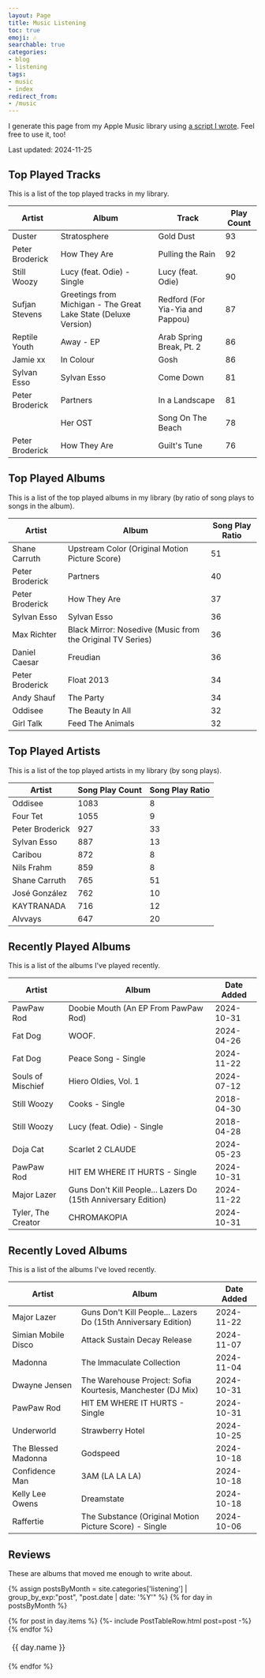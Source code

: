 ```yaml
---
layout: Page
title: Music Listening
toc: true
emoji: 🎶
searchable: true
categories:
- blog
- listening
tags:
- music
- index
redirect_from:
- /music
---
```

I generate this page from my Apple Music library using [a script I wrote](/blog/pulling-fun-insights-out-of-my-apple-music-library). Feel free to use it, too!

Last updated: 2024-11-25

## Top Played Tracks
This is a list of the top played tracks in my library.

| Artist | Album | Track | Play Count |
| ------ | ----- | ----- | ---------- |
| Duster | Stratosphere | Gold Dust | 93 |
| Peter Broderick | How They Are | Pulling the Rain | 92 |
| Still Woozy | Lucy (feat. Odie) - Single | Lucy (feat. Odie) | 90 |
| Sufjan Stevens | Greetings from Michigan - The Great Lake State (Deluxe Version) | Redford (For Yia-Yia and Pappou) | 87 |
| Reptile Youth | Away - EP | Arab Spring Break, Pt. 2 | 86 |
| Jamie xx | In Colour | Gosh | 86 |
| Sylvan Esso | Sylvan Esso | Come Down | 81 |
| Peter Broderick | Partners | In a Landscape | 81 |
|  | Her OST | Song On The Beach | 78 |
| Peter Broderick | How They Are | Guilt's Tune | 76 |

## Top Played Albums
This is a list of the top played albums in my library (by ratio of song plays to songs in the album).

| Artist | Album | Song Play Ratio |
| ------ | ----- | --------------- |
| Shane Carruth | Upstream Color (Original Motion Picture Score) | 51 |
| Peter Broderick | Partners | 40 |
| Peter Broderick | How They Are | 37 |
| Sylvan Esso | Sylvan Esso | 36 |
| Max Richter | Black Mirror: Nosedive (Music from the Original TV Series) | 36 |
| Daniel Caesar | Freudian | 36 |
| Peter Broderick | Float 2013 | 34 |
| Andy Shauf | The Party | 34 |
| Oddisee | The Beauty In All | 32 |
| Girl Talk | Feed The Animals | 32 |

## Top Played Artists
This is a list of the top played artists in my library (by song plays).

| Artist | Song Play Count | Song Play Ratio |
| ------ | -------------- | --------------- |
| Oddisee | 1083 | 8 |
| Four Tet | 1055 | 9 |
| Peter Broderick | 927 | 33 |
| Sylvan Esso | 887 | 13 |
| Caribou | 872 | 8 |
| Nils Frahm | 859 | 8 |
| Shane Carruth | 765 | 51 |
| José González | 762 | 10 |
| KAYTRANADA | 716 | 12 |
| Alvvays | 647 | 20 |

## Recently Played Albums
This is a list of the albums I've played recently.

| Artist | Album | Date Added |
| ------ | ----- | --------- |
| PawPaw Rod | Doobie Mouth (An EP From PawPaw Rod) | 2024-10-31 |
| Fat Dog | WOOF. | 2024-04-26 |
| Fat Dog | Peace Song - Single | 2024-11-22 |
| Souls of Mischief | Hiero Oldies, Vol. 1 | 2024-07-12 |
| Still Woozy | Cooks - Single | 2018-04-30 |
| Still Woozy | Lucy (feat. Odie) - Single | 2018-04-28 |
| Doja Cat | Scarlet 2 CLAUDE | 2024-05-23 |
| PawPaw Rod | HIT EM WHERE IT HURTS - Single | 2024-10-31 |
| Major Lazer | Guns Don't Kill People... Lazers Do (15th Anniversary Edition) | 2024-11-22 |
| Tyler, The Creator | CHROMAKOPIA | 2024-10-31 |

## Recently Loved Albums
This is a list of the albums I've loved recently.

| Artist | Album | Date Added |
| ------ | ----- | --------- |
| Major Lazer | Guns Don't Kill People... Lazers Do (15th Anniversary Edition) | 2024-11-22 |
| Simian Mobile Disco | Attack Sustain Decay Release | 2024-11-07 |
| Madonna | The Immaculate Collection | 2024-11-04 |
| Dwayne Jensen | The Warehouse Project: Sofia Kourtesis, Manchester (DJ Mix) | 2024-10-31 |
| PawPaw Rod | HIT EM WHERE IT HURTS - Single | 2024-10-31 |
| Underworld | Strawberry Hotel | 2024-10-25 |
| The Blessed Madonna | Godspeed | 2024-10-18 |
| Confidence Man | 3AM (LA LA LA) | 2024-10-18 |
| Kelly Lee Owens | Dreamstate | 2024-10-18 |
| Raffertie | The Substance (Original Motion Picture Score) - Single | 2024-10-06 |

## Reviews

These are albums that moved me enough to write about.

{% assign postsByMonth = 
site.categories['listening'] | group_by_exp:"post", "post.date | date: '%Y'" %}
{% for day in postsByMonth %}
  <table>
      <thead>
        <tr>
            <td colspan="3">
                <span id="{{ day.name }}">{{ day.name }}</span>
            </td>
        </tr>
      </thead>
  {% for post in day.items %}
  {%- include PostTableRow.html post=post -%}
  {% endfor %}
  </table>
{% endfor %}
